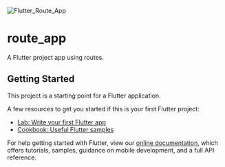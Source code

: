 ![Flutter_Route_App](https://user-images.githubusercontent.com/59779281/119220222-5ba3e980-ba9e-11eb-9ccd-6037e712f0ff.PNG)


# route_app

A Flutter project app using routes.

## Getting Started

This project is a starting point for a Flutter application.

A few resources to get you started if this is your first Flutter project:

- [Lab: Write your first Flutter app](https://flutter.dev/docs/get-started/codelab)
- [Cookbook: Useful Flutter samples](https://flutter.dev/docs/cookbook)

For help getting started with Flutter, view our
[online documentation](https://flutter.dev/docs), which offers tutorials,
samples, guidance on mobile development, and a full API reference.
